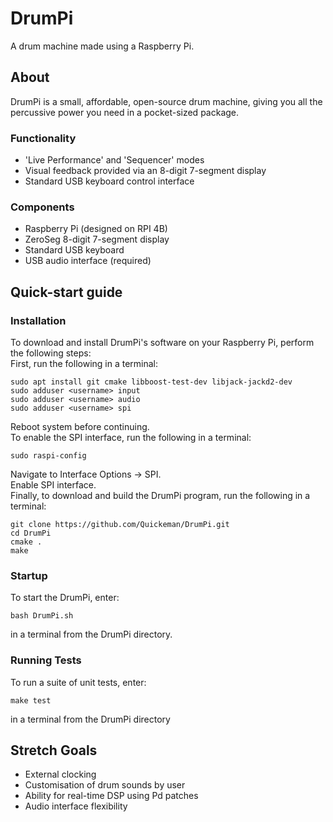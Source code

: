 # DrumPi
A drum machine made using a Raspberry Pi.

## About
DrumPi is a small, affordable, open-source drum machine, giving you all the percussive power you need in a pocket-sized package.

### Functionality
- 'Live Performance' and 'Sequencer' modes
- Visual feedback provided via an 8-digit 7-segment display
- Standard USB keyboard control interface

### Components
- Raspberry Pi (designed on RPI 4B)
- ZeroSeg 8-digit 7-segment display
- Standard USB keyboard
- USB audio interface (required)

## Quick-start guide
### Installation
To download and install DrumPi's software on your Raspberry Pi, perform the following steps:    
First, run the following in a terminal:
```
sudo apt install git cmake libboost-test-dev libjack-jackd2-dev
sudo adduser <username> input
sudo adduser <username> audio
sudo adduser <username> spi
```
Reboot system before continuing.    
To enable the SPI interface, run the following in a terminal:
```
sudo raspi-config
```
Navigate to Interface Options -> SPI.   
Enable SPI interface.   
Finally, to download and build the DrumPi program, run the following in a terminal:
```
git clone https://github.com/Quickeman/DrumPi.git
cd DrumPi
cmake .
make
```

### Startup
To start the DrumPi, enter:
```
bash DrumPi.sh
```
in a terminal from the DrumPi directory.

### Running Tests
To run a suite of unit tests, enter:
```
make test
```
in a terminal from the DrumPi directory

## Stretch Goals
- External clocking
- Customisation of drum sounds by user
- Ability for real-time DSP using Pd patches
- Audio interface flexibility 
